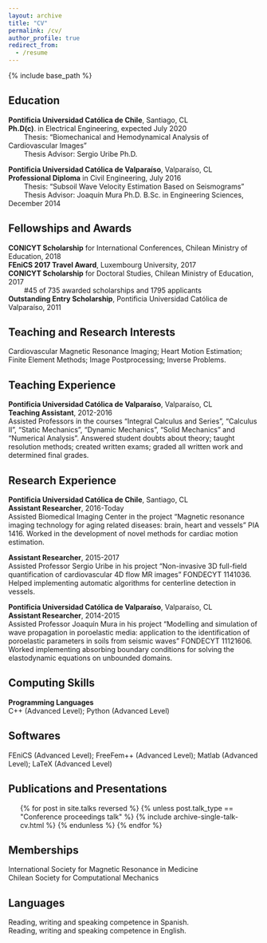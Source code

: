 ```yaml
---
layout: archive
title: "CV"
permalink: /cv/
author_profile: true
redirect_from:
  - /resume
---
```


{% include base_path %}

## Education
**Pontificia Universidad Católica de Chile**, Santiago, CL <br/>
**Ph.D(c)**. in Electrical Engineering, expected July 2020 <br/>
&nbsp; &nbsp; &nbsp; &nbsp; Thesis: “Biomechanical and Hemodynamical Analysis of Cardiovascular Images” <br/>
&nbsp; &nbsp; &nbsp; &nbsp; Thesis Advisor: Sergio Uribe Ph.D.

**Pontificia Universidad Católica de Valparaíso**, Valparaíso, CL <br/>
**Professional Diploma** in Civil Engineering, July 2016 <br/>
&nbsp; &nbsp; &nbsp; &nbsp; Thesis: “Subsoil Wave Velocity Estimation Based on Seismograms” <br/>
&nbsp; &nbsp; &nbsp; &nbsp; Thesis Advisor: Joaquín Mura Ph.D.
B.Sc. in Engineering Sciences, December 2014

## Fellowships and Awards
**CONICYT Scholarship** for International Conferences, Chilean Ministry of Education, 2018 <br/>
**FEniCS 2017 Travel Award**, Luxembourg University, 2017 <br/>
**CONICYT Scholarship** for Doctoral Studies, Chilean Ministry of Education, 2017 <br/>
&nbsp; &nbsp; &nbsp; &nbsp; #45 of 735 awarded scholarships and 1795 applicants <br/>
**Outstanding Entry Scholarship**, Pontificia Universidad Católica de Valparaíso, 2011

## Teaching and Research Interests
Cardiovascular Magnetic Resonance Imaging; Heart Motion Estimation; Finite Element Methods; Image Postprocessing; Inverse Problems. 

## Teaching Experience
**Pontificia Universidad Católica de Valparaíso**, Valparaíso, CL <br/>
**Teaching Assistant**, 2012-2016 <br/>
Assisted Professors in the courses “Integral Calculus and Series”, “Calculus II”, “Static Mechanics”, “Dynamic Mechanics”, “Solid Mechanics” and “Numerical Analysis”. Answered student doubts about theory;  taught resolution methods; created written exams; graded all written work and determined final grades.

## Research Experience
**Pontificia Universidad Católica de Chile**, Santiago, CL <br/>
**Assistant Researcher**, 2016-Today <br/>
Assisted Biomedical Imaging Center in the project “Magnetic resonance imaging technology for aging related diseases: brain, heart and vessels” PIA 1416. Worked in the development of novel methods for cardiac motion estimation.

**Assistant Researcher**, 2015-2017 <br/>
Assisted Professor Sergio Uribe in his project “Non-invasive 3D full-field quantification of cardiovascular 4D flow MR images” FONDECYT 1141036. Helped implementing automatic algorithms for centerline detection in vessels.

**Pontificia Universidad Católica de Valparaíso**, Valparaíso, CL <br/>
**Assistant Researcher**, 2014-2015 <br/>
Assisted Professor Joaquín Mura in his project “Modelling and simulation of wave propagation in poroelastic media: application to the identification of poroelastic parameters in soils from seismic waves” FONDECYT 11121606. Worked implementing absorbing boundary conditions for solving the elastodynamic equations on unbounded domains.

## Computing Skills
**Programming Languages** <br/>
C++ (Advanced Level); Python (Advanced Level)

## Softwares
FEniCS (Advanced Level); FreeFem++ (Advanced Level); Matlab (Advanced Level); LaTeX (Advanced Level)

## Publications and Presentations
<ul>{% for post in site.talks reversed %}
    {% unless post.talk_type == "Conference proceedings talk" %}
      {% include archive-single-talk-cv.html %}
    {% endunless %}
{% endfor %}</ul>

## Memberships
International Society for Magnetic Resonance in Medicine <br/>
Chilean Society for Computational Mechanics

## Languages
Reading, writing and speaking competence in Spanish. <br/>
Reading, writing and speaking competence in English. 
